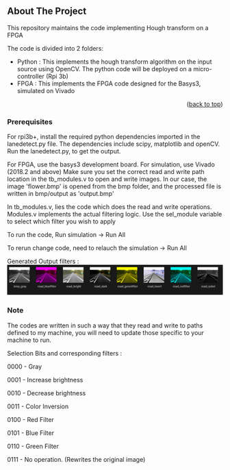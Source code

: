 

<!-- ABOUT THE PROJECT -->
## About The Project


This repository maintains the code implementing Hough transform on a FPGA


The code is divided into 2 folders:
* Python : This implements the hough transform algorithm on the input source using OpenCV. The python code will be deployed on a micro-controller (Rpi 3b)
* FPGA : This implements the FPGA code designed for the Basys3, simulated on Vivado 


<p align="right">(<a href="#readme-top">back to top</a>)</p>

### Prerequisites

For rpi3b+, install the required python dependencies imported in the lanedetect.py file. The dependencies include scipy, matplotlib and openCV.
Run the lanedetect.py, to get the output.

For FPGA, use the basys3 development board. For simulation, use Vivado (2018.2 and above)
Make sure you set the correct read and write path location in the tb_modules.v to open and write images.
In our case, the image 'flower.bmp' is opened from the bmp folder, and the processed file is written in bmp/output as 'output.bmp'


In tb_modules.v, lies the code which does the read and write operations.
Modules.v implements the actual filtering logic.
Use the sel_module variable to select which filter you wish to apply

To run the code, Run simulation -> Run All

To rerun change code, need to relauch the simulation -> Run All 


Generated Output filters :
![alt text](https://github.com/lenixlobo/HoughTransformFPGA/blob/main/FPGA/FiltersComputedOnFPGA.png?raw=true)


### Note

The codes are written in such a way that they read and write to paths defined to my machine, you will need to update those specific to your machine to run.


Selection Bits and corresponding filters : 

0000 - Gray

0001 - Increase brightness

0010 - Decrease brightness

0011 - Color Inversion

0100 - Red Filter

0101 - Blue Filter

0110 - Green Filter

0111 - No operation. (Rewrites the original image)
